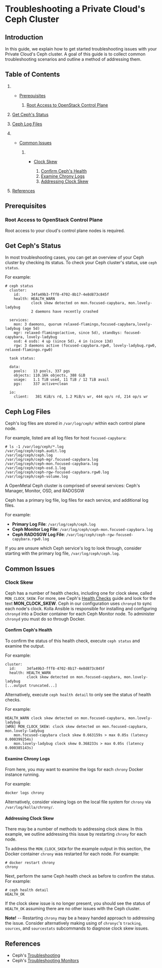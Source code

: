 # Troubleshooting a Private Cloud's Ceph Cluster

## Introduction

In this guide, we explain how to get started troubleshooting issues with
your Private Cloud's Ceph cluster. A goal of this guide is to collect
common troubleshooting scenarios and outline a method of addressing
them.

## Table of Contents

1.    - [Prerequisites](operators_manual/day-4/troubleshooting/ceph.md#prerequisites)
        
        1.  [Root Access to OpenStack Control
            Plane](operators_manual/day-4/troubleshooting/ceph.md#root-access-to-openstack-control-plane)

2.  [Get Ceph's
    Status](operators_manual/day-4/troubleshooting/ceph.md#get-ceph-s-status)

3.  [Ceph Log
    Files](operators_manual/day-4/troubleshooting/ceph.md#ceph-log-files)

4.    - [Common
        Issues](operators_manual/day-4/troubleshooting/ceph.md#common-issues)
        
        1.    - [Clock
                Skew](operators_manual/day-4/troubleshooting/ceph.md#clock-skew)
                
                1.  [Confirm Ceph's
                    Health](operators_manual/day-4/troubleshooting/ceph.md#confirm-ceph-s-health)
                2.  [Examine Chrony
                    Logs](operators_manual/day-4/troubleshooting/ceph.md#examine-chrony-logs)
                3.  [Addressing Clock
                    Skew](operators_manual/day-4/troubleshooting/ceph.md#addressing-clock-skew)

5.  [References](operators_manual/day-4/troubleshooting/ceph.md#reference)

## Prerequisites

### Root Access to OpenStack Control Plane

Root access to your cloud's control plane nodes is required.

## Get Ceph's Status

In most troubleshooting cases, you can get an overview of your Ceph
cluster by checking its status. To check your Ceph cluster's status, use
`ceph status`.

For example:

    # ceph status
      cluster:
        id:     34fa49b3-fff8-4702-8b17-4e8d873c845f
        health: HEALTH_WARN
                clock skew detected on mon.focused-capybara, mon.lovely-ladybug
                2 daemons have recently crashed
    
      services:
        mon: 3 daemons, quorum relaxed-flamingo,focused-capybara,lovely-ladybug (age 5d)
        mgr: relaxed-flamingo(active, since 5d), standbys: focused-capybara, lovely-ladybug
        osd: 4 osds: 4 up (since 5d), 4 in (since 13d)
        rgw: 3 daemons active (focused-capybara.rgw0, lovely-ladybug.rgw0, relaxed-flamingo.rgw0)
    
      task status:
    
      data:
        pools:   13 pools, 337 pgs
        objects: 110.16k objects, 388 GiB
        usage:   1.1 TiB used, 11 TiB / 12 TiB avail
        pgs:     337 active+clean
    
      io:
        client:   381 KiB/s rd, 1.2 MiB/s wr, 444 op/s rd, 214 op/s wr

## Ceph Log Files

Ceph's log files are stored in `/var/log/ceph/` within each control
plane node.

For example, listed are all log files for host `focused-capybara`:

    # ls -1 /var/log/ceph/*.log
    /var/log/ceph/ceph.audit.log
    /var/log/ceph/ceph.log
    /var/log/ceph/ceph-mgr.focused-capybara.log
    /var/log/ceph/ceph-mon.focused-capybara.log
    /var/log/ceph/ceph-osd.1.log
    /var/log/ceph/ceph-rgw-focused-capybara.rgw0.log
    /var/log/ceph/ceph-volume.log

A OpenMetal Ceph cluster is comprised of several services: Ceph's
Manager, Monitor, OSD, and RADOSGW

Ceph has a primary log file, log files for each service, and additional
log files.

For example:

  - **Primary Log File**: `/var/log/ceph/ceph.log`
  - **Ceph Monitor Log File**:
    `/var/log/ceph/ceph-mon.focused-capybara.log`
  - **Ceph RADOSGW Log File**:
    `/var/log/ceph/ceph-rgw-focused-capybara.rgw0.log`

If you are unsure which Ceph service's log to look through, consider
starting with the primary log file, `/var/log/ceph/ceph.log`.

## Common Issues

### Clock Skew

Ceph has a number of health checks, including one for clock skew, called
`MON_CLOCK_SKEW`. For more, see Ceph's [Health
Checks](https://docs.ceph.com/en/latest/rados/operations/health-checks/)
guide and look for the text **MON\_CLOCK\_SKEW**. Ceph in our
configuration uses `chronyd` to sync each node's clock. Kolla Ansible is
responsible for installing and configuring `chronyd` into a Docker
container for each Ceph Monitor node. To administer `chronyd` you must
do so through Docker.

#### Confirm Ceph's Health

To confirm the status of this health check, execute `ceph status` and
examine the output.

For example:

    cluster:
      id:     34fa49b3-fff8-4702-8b17-4e8d873c845f
      health: HEALTH_WARN
              clock skew detected on mon.focused-capybara, mon.lovely-ladybug
    [...output truncated...]

Alternatively, execute `ceph health detail` to only see the status of
health checks.

For example:

    HEALTH_WARN clock skew detected on mon.focused-capybara, mon.lovely-ladybug
    [WRN] MON_CLOCK_SKEW: clock skew detected on mon.focused-capybara, mon.lovely-ladybug
        mon.focused-capybara clock skew 0.663159s > max 0.05s (latency 0.000399254s)
        mon.lovely-ladybug clock skew 0.368233s > max 0.05s (latency 0.000385143s)

#### Examine Chrony Logs

From here, you may want to examine the logs for each `chrony` Docker
instance running.

For example:

    docker logs chrony

Alternatively, consider viewing logs on the local file system for
`chrony` via `/var/log/kolla/chrony/`.

#### Addressing Clock Skew

There may be a number of methods to addressing clock skew. In this
example, we outline addressing this issue by restarting `chrony` for
each node.

To address the `MON_CLOCK_SKEW` for the example output in this section,
the Docker container `chrony` was restarted for each node. For example:

    # docker restart chrony
    chrony

Next, perform the same Ceph health check as before to confirm the
status. For example:

    # ceph health detail
    HEALTH_OK

If the clock skew issue is no longer present, you should see the status
of `HEALTH_OK` assuming there are no other issues with the Ceph cluster.

**Note\!** -- Restarting `chrony` may be a heavy handed approach to
addressing the issue. Consider alternatively making using of `chronyc`'s
`tracking`, `sources`, and `sourcestats` subcommands to diagnose clock
skew issues.

## References

  - Ceph's
    [Troubleshooting](https://docs.ceph.com/en/latest/rados/troubleshooting/index.html)
  - Ceph's [Troubleshooting
    Monitors](https://docs.ceph.com/en/latest/rados/troubleshooting/troubleshooting-mon/)

